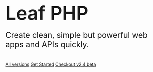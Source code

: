 <!-- <a
  href="//"
  target="_blank"
  style="background: #393939; color: white; padding: 4px 7px; border-radius: 3px;"
>
  Become a Sponsor
</a> -->
<h1 style="font-size: 60px; font-weight: 600;">Leaf PHP</h1>
<p style="font-size: 25px; margin-top: -20px; margin-bottom: 40px;">
  Create clean, simple but powerful web apps and APIs quickly.
</p>

[All versions](/leaf/versions)
[Get Started](/leaf/?id=leaf-php)
[Checkout v2.4 beta](/leaf/v/2.4-beta/)
